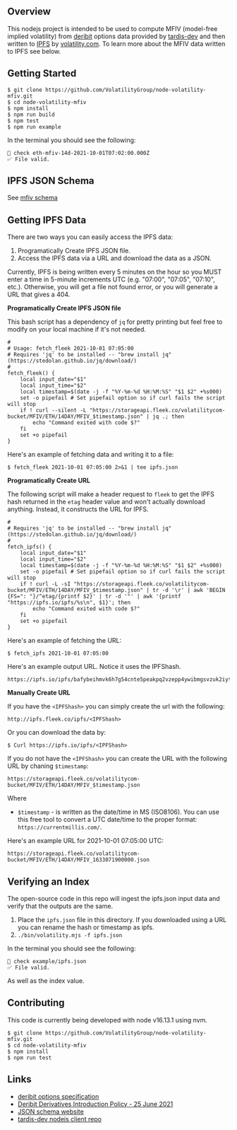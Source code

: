 ## Overview

This nodejs project is intended to be used to compute MFIV (model-free implied volatility) from [deribit](deribit.com) options data provided by [tardis-dev](https://github.com/tardis-dev/tardis-node) and then written to [IPFS](https://ipfs.io/) by [volatility.com](https://volatility.com). To learn more about the MFIV data written to IPFS see below.

## Getting Started

```
$ git clone https://github.com/VolatilityGroup/node-volatility-mfiv.git
$ cd node-volatility-mfiv
$ npm install
$ npm run build
$ npm test
$ npm run example
```

In the terminal you should see the following:

```
🚀 check eth-mfiv-14d-2021-10-01T07:02:00.000Z
✅ File valid.
```

## IPFS JSON Schema

See [mfiv schema](./schemas/mfivexample.schema.json)

## Getting IPFS Data

There are two ways you can easily access the IPFS data:

1. Programatically Create IPFS JSON file.
2. Access the IPFS data via a URL and download the data as a JSON.

Currently, IPFS is being written every 5 minutes on the hour so you MUST enter a time in 5-minute increments UTC (e.g. "07:00", "07:05", "07:10", etc.). Otherwise, you will get a file not found error, or you will generate a URL that gives a 404.

**Programatically Create IPFS JSON file**

This bash script has a dependency of `jq` for pretty printing but feel free to modify on your local machine if it's not needed.

```
#
# Usage: fetch_fleek 2021-10-01 07:05:00
# Requires 'jq' to be installed -- "brew install jq" (https://stedolan.github.io/jq/download/)
#
fetch_fleek() {
    local input_date="$1"
    local input_time="$2"
    local timestamp=$(date -j -f "%Y-%m-%d %H:%M:%S" "$1 $2" +%s000)
    set -o pipefail # Set pipefail option so if curl fails the script will stop
    if ! curl --silent -L "https://storageapi.fleek.co/volatilitycom-bucket/MFIV/ETH/14DAY/MFIV_$timestamp.json" | jq .; then
        echo "Command exited with code $?"
    fi
    set +o pipefail
}
```

Here's an example of fetching data and writing it to a file:

```
$ fetch_fleek 2021-10-01 07:05:00 2>&1 | tee ipfs.json
```

**Programatically Create URL**

The following script will make a header request to `fleek` to get the IPFS hash returned in the `etag` header value and won't actually download anything. Instead, it constructs the URL for IPFS.

```
#
# Requires 'jq' to be installed -- "brew install jq" (https://stedolan.github.io/jq/download/)
#
fetch_ipfs() {
    local input_date="$1"
    local input_time="$2"
    local timestamp=$(date -j -f "%Y-%m-%d %H:%M:%S" "$1 $2" +%s000)
    set -o pipefail # Set pipefail option so if curl fails the script will stop
    if ! curl -L -sI "https://storageapi.fleek.co/volatilitycom-bucket/MFIV/ETH/14DAY/MFIV_$timestamp.json" | tr -d '\r' | awk 'BEGIN {FS=": "}/^etag/{printf $2}' | tr -d '"' | awk '{printf "https://ipfs.io/ipfs/%s\n", $1}'; then
        echo "Command exited with code $?"
    fi
    set +o pipefail
}
```

Here's an example of fetching the URL:

```
$ fetch_ipfs 2021-10-01 07:05:00
```

Here's an example output URL. Notice it uses the IPFShash.

```
https://ipfs.io/ipfs/bafybeihmvk6h7g54cnte5peakpq2vzepp4ywibmgsvzuk2iyth2iqfk2u4
```

**Manually Create URL**

If you have the `<IPFShash>` you can simply create the url with the following:

`http://ipfs.fleek.co/ipfs/<IPFShash>`

Or you can download the data by:

`$ Curl https://ipfs.io/ipfs/<IPFShash>`

If you do not have the `<IPFShash>` you can create the URL with the following URL by chaning `$timestamp`:

`https://storageapi.fleek.co/volatilitycom-bucket/MFIV/ETH/14DAY/MFIV_$timestamp.json`

Where

- `$timestamp` - is written as the date/time in MS (ISO8106). You can use this free tool to convert a UTC date/time to the proper format: `https://currentmillis.com/`.

Here's an example URL for 2021-10-01 07:05:00 UTC:

```
https://storageapi.fleek.co/volatilitycom-bucket/MFIV/ETH/14DAY/MFIV_1633071900000.json
```

## Verifying an Index

The open-source code in this repo will ingest the ipfs.json input data and verify that the outputs are the same.

1. Place the `ipfs.json` file in this directory. If you downloaded using a URL you can rename the hash or timestamp as ipfs.
2. `./bin/volatility.mjs -f ipfs.json`

In the terminal you should see the following:

```
🚀 check example/ipfs.json
✅ File valid.
```

As well as the index value.

## Contributing

This code is currently being developed with node v16.13.1 using nvm.

```
$ git clone https://github.com/VolatilityGroup/node-volatility-mfiv.git
$ cd node-volatility-mfiv
$ npm install
$ npm run test
```

## Links

- [deribit options specification](https://legacy.deribit.com/pages/docs/options)
- [Deribit Derivatives Introduction Policy - 25 June 2021](https://legacy.deribit.com/pages/information/Introduction_Policy#:~:text=A%20new%20future%20with%20a,trading%20at%20the%20same%20time.&text=2%2C%203%20monthly-,3%2C%206%2C%209%20and%2012%20months%20quarterly%20of%20the%20March,June%2C%20September%2C%20December%20cycle)
- [JSON schema website](https://json-schema.org/)
- [tardis-dev nodejs client repo](https://github.com/tardis-dev/tardis-node)
